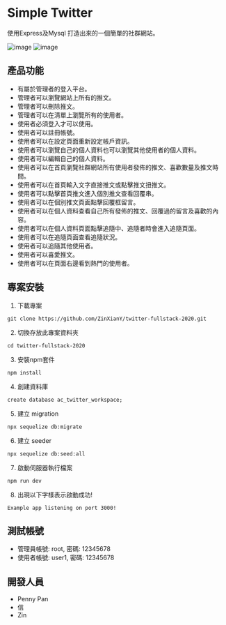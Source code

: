 # Simple Twitter
使用Express及Mysql 打造出來的一個簡單的社群網站。

![image](/public/images/Simple-Twitter-2.PNG)
![image](/public/images/Simple-Twitter-3.PNG)

## 產品功能
* 有屬於管理者的登入平台。
* 管理者可以瀏覽網站上所有的推文。
* 管理者可以刪除推文。
* 管理者可以在清單上瀏覽所有的使用者。
* 使用者必須登入才可以使用。
* 使用者可以註冊帳號。
* 使用者可以在設定頁面重新設定帳戶資訊。
* 使用者可以瀏覽自己的個人資料也可以瀏覽其他使用者的個人資料。
* 使用者可以編輯自己的個人資料。
* 使用者可以在首頁瀏覽社群網站所有使用者發佈的推文、喜歡數量及推文時間。
* 使用者可以在首頁輸入文字直接推文或點擊推文扭推文。
* 使用者可以點擊首頁推文進入個別推文查看回覆串。
* 使用者可以在個別推文頁面點擊回覆框留言。
* 使用者可以在個人資料查看自己所有發佈的推文、回覆過的留言及喜歡的內容。
* 使用者可以在個人資料頁面點擊追隨中、追隨者時會進入追隨頁面。
* 使用者可以在追隨頁面查看追隨狀況。
* 使用者可以追隨其他使用者。
* 使用者可以喜愛推文。
* 使用者可以在頁面右邊看到熱門的使用者。


## 專案安裝
1. 下載專案
```
git clone https://github.com/ZinXianY/twitter-fullstack-2020.git
```

2. 切換存放此專案資料夾
```
cd twitter-fullstack-2020
```

3. 安裝npm套件
```
npm install
```

4. 創建資料庫
```
create database ac_twitter_workspace;
```

5. 建立 migration
```
npx sequelize db:migrate
```

6. 建立 seeder
```
npx sequelize db:seed:all
```

7. 啟動伺服器執行檔案
```
npm run dev
```

8. 出現以下字樣表示啟動成功!
```
Example app listening on port 3000!
```

## 測試帳號
* 管理員帳號: root, 密碼: 12345678
* 使用者帳號: user1, 密碼: 12345678

## 開發人員
* Penny Pan
* 信
* Zin
